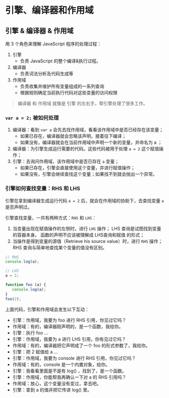 # 引擎、编译器和作用域

## 引擎 & 编译器 & 作用域

用 3 个角色来理解 JavaScript 程序的处理过程：

1. 引擎
   - 负责 JavaScript 的整个编译&执行过程。
2. 编译器
   - 负责词法分析及代码生成等
3. 作用域
   - 负责收集并维护所有变量组成的一系列查询
   - 根据规则确定当前执行代码对这些变量的访问权限

> 编译器 和 作用域 就像是 引擎 的左右手，帮引擎处理了很多工作。

### `var a = 2;` 被如何处理

1. 编译器：看到 `var a` 会先去找作用域，看看该作用域中是否已经存在该变量；
   - 如果已存在，编译器就会忽略该声明，接着往下编译；
   - 如果没有，编译器就会在当前作用域中声明一个新的变量，并命名为 a ；
2. 编译器：为引擎生成运行需要的代码。这些代码被用于处理 `a = 2` 这个赋值操作；
3. 引擎：去询问作用域，该作用域中是否已存在 `a` 变量；
   - 如果已存在，引擎会直接使用这个变量，并进行赋值操作；
   - 如果没有，引擎会继续查找这个变量；如果找不到就会抛出一个异常。

### 引擎如何查找变量：RHS 和 LHS

引擎在拿到编译器生成运行代码 `a = 2` 后，就会在作用域的协助下，去查找变量 `a` 是否声明过。

引擎查找变量，一共有两种方式：`RHS` 和 `LHS`：

1. 当变量出现在赋值操作的左侧时，进行 `LHS` 操作；
   LHS 查询是试图找到变量的容器本身。
   函数的声明不应该被理解成 LHS查询和赋值 的形式；
2. 当操作是得到变量的源值（Retrieve his source value）时，进行 `RHS` 操作； 
   RHS 查询与简单地查找某个变量的值没有区别。

```javascript
// RHS
console.log(a);

// LHS
a = 2;
```

```javascript
function foo (a) {
   console.log(a);
}
foo(2);
```

上面代码，引擎和作用域会发生以下互动：

- 引擎：作用域，我要为 foo 进行 RHS 引用，你见过它吗？
- 作用域：有的，编译器刚声明的，是一个函数，我给你。
- 引擎：执行 foo ...
- 引擎：作用域，我要为 a 进行 LHS 引用，你有见过它吗？
- 作用域：有的，编译器把它声明成了一个 foo 的形式参数了，我给你。
- 引擎：把 2 赋值给 a ...
- 引擎：作用域，我要为 console 进行 RHS 引用，你见过它吗？
- 作用域：有的，console 是一个内置对象，给你。
- 引擎：我看看里面是不是有 log() ，找到了，是一个函数。
- 引擎：作用域，你能帮我再确认一下对 a 的 RHS 引用吗？
- 作用域：放心，这个变量没有变过，拿去吧。
- 引擎：拿到 a 的值并把它传进 log() 里。